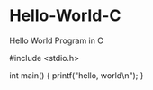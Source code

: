 # Hello-World-C
Hello World Program in C

#include <stdio.h>

int main()
{
    printf("hello, world\n");
}
